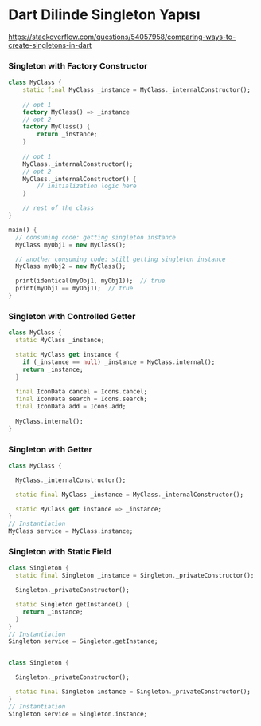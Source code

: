 # Dart Dilinde Singleton Yapısı
https://stackoverflow.com/questions/54057958/comparing-ways-to-create-singletons-in-dart

###  Singleton with Factory Constructor
```dart
class MyClass {
    static final MyClass _instance = MyClass._internalConstructor();
    
    // opt 1
    factory MyClass() => _instance
    // opt 2
    factory MyClass() {
        return _instance;
    }
    
    // opt 1
    MyClass._internalConstructor();
    // opt 2
    MyClass._internalConstructor() {
        // initialization logic here
    }

    // rest of the class
}

main() {
  // consuming code: getting singleton instance
  MyClass myObj1 = new MyClass(); 

  // another consuming code: still getting singleton instance
  MyClass myObj2 = new MyClass(); 

  print(identical(myObj1, myObj1));  // true
  print(myObj1 == myObj1);  // true
}
```


###  Singleton with Controlled Getter
```dart
class MyClass {
  static MyClass _instance;

  static MyClass get instance {
    if (_instance == null) _instance = MyClass.internal();
    return _instance;
  }
  
  final IconData cancel = Icons.cancel;
  final IconData search = Icons.search;
  final IconData add = Icons.add;
  
  MyClass.internal();
}
```


###  Singleton with Getter
```dart
class MyClass {

  MyClass._internalConstructor();

  static final MyClass _instance = MyClass._internalConstructor();

  static MyClass get instance => _instance;
}
// Instantiation
MyClass service = MyClass.instance;
```



###  Singleton with Static Field
```dart
class Singleton {
  static final Singleton _instance = Singleton._privateConstructor();

  Singleton._privateConstructor();

  static Singleton getInstance() {
    return _instance;
  }
}
// Instantiation
Singleton service = Singleton.getInstance;


class Singleton {

  Singleton._privateConstructor();

  static final Singleton instance = Singleton._privateConstructor();
}
// Instantiation
Singleton service = Singleton.instance;
```


